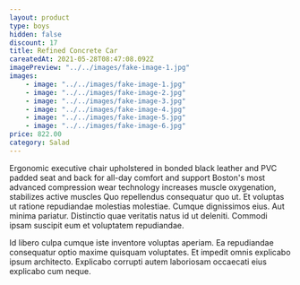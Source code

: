 ```yaml
---
layout: product
type: boys
hidden: false
discount: 17
title: Refined Concrete Car
careatedAt: 2021-05-28T08:47:08.092Z
imagePreview: "../../images/fake-image-1.jpg"
images:
    - image: "../../images/fake-image-1.jpg"
    - image: "../../images/fake-image-2.jpg"
    - image: "../../images/fake-image-3.jpg"
    - image: "../../images/fake-image-4.jpg"
    - image: "../../images/fake-image-5.jpg"
    - image: "../../images/fake-image-6.jpg"
price: 822.00
category: Salad
---
```

Ergonomic executive chair upholstered in bonded black leather and PVC padded seat and back for all-day comfort and support
Boston's most advanced compression wear technology increases muscle oxygenation, stabilizes active muscles
Quo repellendus consequatur quo ut. Et voluptas ut ratione repudiandae molestias molestiae. Cumque dignissimos eius. Aut minima pariatur. Distinctio quae veritatis natus id ut deleniti. Commodi ipsam suscipit eum et voluptatem repudiandae.
 Id libero culpa cumque iste inventore voluptas aperiam. Ea repudiandae consequatur optio maxime quisquam voluptates. Et impedit omnis explicabo ipsum architecto. Explicabo corrupti autem laboriosam occaecati eius explicabo cum neque.
